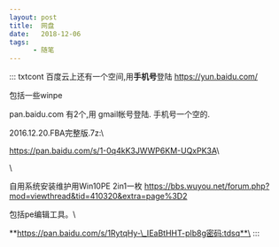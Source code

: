 ```yaml
---
layout: post
title:  网盘
date:   2018-12-06
tags:
      - 随笔
---
```

::: txtcont
百度云上还有一个空间,用**手机号**登陆 <https://yun.baidu.com/> 

包括一些winpe

pan.baidu.com 有2个,用 gmail帐号登陆. 手机号一个空的.

2016.12.20.FBA完整版.7z:\

<https://pan.baidu.com/s/1-0q4kK3JWWP6KM-UQxPK3A>\

\

自用系统安装维护用Win10PE
2in1一枚 <https://bbs.wuyou.net/forum.php?mod=viewthread&tid=410320&extra=page%3D2>

包括pe编辑工具。\

**https://pan.baidu.com/s/1RytqHy-\_IEaBtHHT-pIb8g密码:tdsq**\
:::
